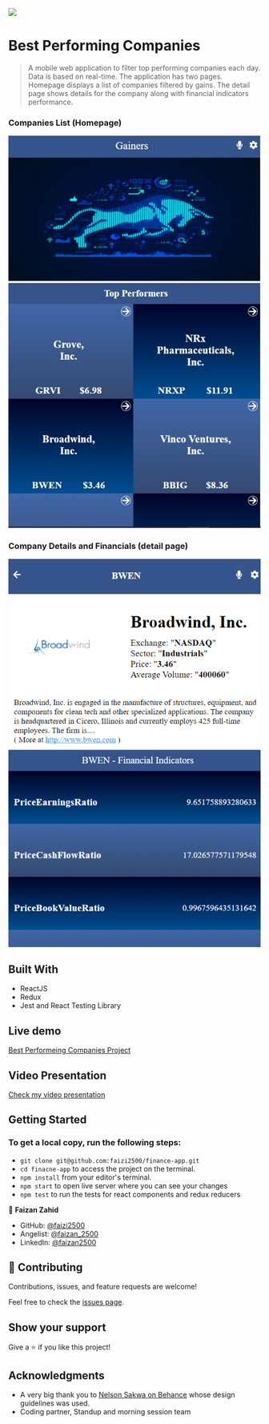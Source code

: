 ![](https://img.shields.io/badge/Microverse-blueviolet)

# Best Performing Companies

> A mobile web application to filter top performing companies each day. Data is based on real-time. The application has two pages. Homepage displays a list of companies filtered by gains. The detail page shows details for the company along with financial indicators performance.

### Companies List (Homepage)

![screenshot](./src/assets/home-capstone.jpg)

### Company Details and Financials (detail page)

![screenshot](./src/assets/company-capstone.png)

## Built With

- ReactJS
- Redux
- Jest and React Testing Library

## Live demo

[Best Performeing Companies Project]()

## Video Presentation
[Check my video presentation](https://www.loom.com/share/8d4bcbc8e6fc46a384419e054cfa5521)

## Getting Started

### To get a local copy, run the following steps:

- `git clone git@github.com:faizi2500/finance-app.git`
- `cd finacne-app` to access the project on the terminal.
- `npm install` from your editor's terminal.
- `npm start` to open live server where you can see your changes
- `npm test` to run the tests for react components and redux reducers

👤 **Faizan Zahid**

- GitHub: [@faizi2500 ](https://github.com/faizi2500)
- Angelist: [@faizan_2500 ](https://angel.co/u/faizan2500)
- LinkedIn: [@faizan2500](www.linkedin.com/in/faizan2500)

## 🤝 Contributing

Contributions, issues, and feature requests are welcome!

Feel free to check the [issues page](https://github.com/julie-ify/covid-19-tracking-project/issues).

## Show your support

Give a ⭐️ if you like this project!

## Acknowledgments

- A very big thank you to [Nelson Sakwa on Behance](https://www.behance.net/sakwadesignstudio) whose design guidelines was used.
- Coding partner, Standup and morning session team